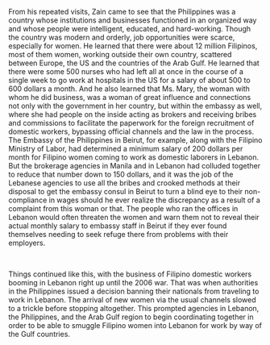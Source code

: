 From his repeated visits, Zain came to see that the Philippines was a country whose institutions and businesses functioned in an organized way and whose people were intelligent, educated, and hard-working. Though the country was modern and orderly, job opportunities were scarce, especially for women. He learned that there were about 12 million Filipinos, most of them women, working outside their own country, scattered between Europe, the US and the countries of the Arab Gulf. He learned that there were some 500 nurses who had left all at once in the course of a single week to go work at hospitals in the US for a salary of about 500 to 600 dollars a month. And he also learned that Ms. Mary, the woman with whom he did business, was a woman of great influence and connections not only with the government in her country, but within the embassy as well, where she had people on the inside acting as brokers and receiving bribes and commissions to facilitate the paperwork for the foreign recruitment of domestic workers, bypassing official channels and the law in the process. The Embassy of the Philippines in Beirut, for example, along with the Filipino Ministry of Labor, had determined a minimum salary of 200 dollars per month for Filipino women coming to work as domestic laborers in Lebanon. But the brokerage agencies in Manila and in Lebanon had colluded together to reduce that number down to 150 dollars, and it was the job of the Lebanese agencies to use all the bribes and crooked methods at their disposal to get the embassy consul in Beirut to turn a blind eye to their non-compliance in wages should he ever realize the discrepancy as a result of a complaint from this woman or that. The people who ran the offices in Lebanon would often threaten the women and warn them not to reveal their actual monthly salary to embassy staff in Beirut if they ever found themselves needing to seek refuge there from problems with their employers.

<br>

Things continued like this, with the business of Filipino domestic workers booming in Lebanon right up until the 2006 war. That was when authorities in the Philippines issued a decision banning their nationals from traveling to work in Lebanon. The arrival of new women via the usual channels slowed to a trickle before stopping altogether. This prompted agencies in Lebanon, the Philippines, and the Arab Gulf region to begin coordinating together in order to be able to smuggle Filipino women into Lebanon for work by way of the Gulf countries.
